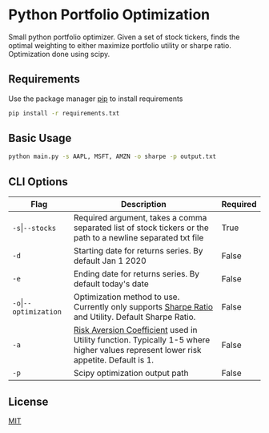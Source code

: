 # Python Portfolio Optimization

Small python portfolio optimizer. Given a set of stock tickers, finds the optimal weighting to either maximize portfolio utility or sharpe ratio. Optimization done using scipy.

## Requirements

Use the package manager [pip](https://pip.pypa.io/en/stable/) to install requirements

```bash
pip install -r requirements.txt
```

## Basic Usage

```bash
python main.py -s AAPL, MSFT, AMZN -o sharpe -p output.txt 
```

## CLI Options

| Flag                   | Description                                                                                                                                                                                         | Required |
|--------------------------|----------------------------------------------------------------------------------------------------------------------------------------------------------|----------|
| `-s`\|`--stocks`       | Required argument, takes a comma separated list of stock tickers or the path to a newline separated txt file                                                                                        | True     |
| `-d`                   | Starting date for returns series. By default Jan 1 2020                                                                                                                                             | False    |
| `-e`                   | Ending date for returns series. By default today's date                                                                                                                                             | False    |
| `-o`\|`--optimization` | Optimization method to use. Currently only supports [Sharpe Ratio](https://en.wikipedia.org/wiki/Sharpe_ratio) and Utility. Default Sharpe Ratio.                                                   | False    |
| `-a`                   | [Risk Aversion Coefficient](https://en.wikipedia.org/wiki/Risk_aversion#Portfolio_theory) used in Utility function. Typically 1-5 where higher values represent lower risk appetite. Default is 1.  | False    |
| `-p`                   | Scipy optimization output path                                                                                                                                                                      | False    |

## License

[MIT](https://choosealicense.com/licenses/mit/)
